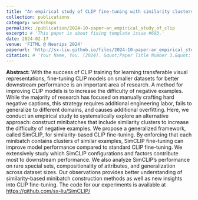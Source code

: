 ```yaml
---
title: "An empirical study of CLIP fine-tuning with similarity clusters"
collection: publications
category: workshops
permalink: /publication/2024-10-paper-an_empirical_study_of_clip
excerpt: # 'This paper is about fixing template issue #693.'
date: 2024-02-17
venue: 'FITML @ Neurips 2024'
paperurl: 'http://sx-liu.github.io/files/2024-10-paper-an_empirical_study_of_clip.pdf'
citation: # 'Your Name, You. (2024). &quot;Paper Title Number 3.&quot; <i>GitHub Journal of Bugs</i>. 1(3).'
---
```


**Abstract:** With the success of CLIP training for learning transferable visual representations, fine-tuning CLIP models on smaller datasets for better downstream performance is an important area of research. A method for improving CLIP models is to increase the difficulty of negative examples. While the majority of research has focused on manually crafting hard negative captions, this strategy requires additional engineering labor, fails to generalize to different domains, and causes additional overfitting. Here, we conduct an empirical study to systematically explore an alternative approach: construct minibatches that include similarity clusters to increase the difficulty of negative examples. We propose a generalized framework, called SimCLIP, for similarity-based CLIP fine-tuning. By enforcing that each minibatch contains clusters of similar examples, SimCLIP fine-tuning can improve model performance compared to standard CLIP fine-tuning. We extensively study which SimCLIP configurations and factors contribute most to downstream performance. We also analyze SimCLIP’s performance on rare special sets, compositionality of attributes, and generalization across dataset sizes. Our observations provides better understanding of similarity-based minibatch construction methods as well as new insights into CLIP fine-tuning. The code for our experiments is available at https://github.com/sx-liu/SimCLIP/

